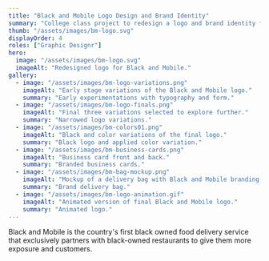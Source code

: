 ```yaml
---
title: "Black and Mobile Logo Design and Brand Identity"
summary: "College class project to redesign a logo and brand identity for an existing company"
thumb: "/assets/images/bm-logo.svg"
displayOrder: 4
roles: ["Graphic Designr"]
hero:
  image: "/assets/images/bm-logo.svg"
  imageAlt: "Redesigned logo for Black and Mobile."
gallery:
  - image: "/assets/images/bm-logo-variations.png"
    imageAlt: "Early stage variations of the Black and Mobile logo."
    summary: "Early experimentations with typography and form."
  - image: "/assets/images/bm-logo-finals.png"
    imageAlt: "Final three variations selected to explore further."
    summary: "Narrowed logo variations."
  - image: "/assets/images/bm-colors01.png"
    imageAlt: "Black and color variations of the final logo."
    summary: "Black logo and applied color variation."
  - image: "/assets/images/bm-business-cards.png"
    imageAlt: "Business card front and back."
    summary: "Branded business cards."
  - image: "/assets/images/bm-bag-mockup.png"
    imageAlt: "Mockup of a delivery bag with Black and Mobile branding."
    summary: "Brand delivery bag."
  - image: "/assets/images/bm-logo-animation.gif"
    imageAlt: "Animated version of final Black and Mobile logo."
    summary: "Animated logo."
---
```


Black and Mobile is the country's first black owned food delivery service that exclusively partners with black-owned restaurants to give them more exposure and customers.
